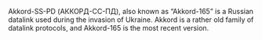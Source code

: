 Akkord-SS-PD (АККОРД-СС-ПД), also known as “Akkord-165” is a Russian datalink used during the invasion of Ukraine. Akkord is a rather old family of datalink protocols, and Akkord-165 is the most recent version.